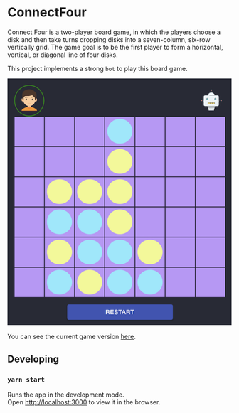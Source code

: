 # ConnectFour

Connect Four is a two-player board game, in which the players choose a disk and then take turns dropping disks into a seven-column, six-row vertically grid. The game goal is to be the first player to form a horizontal, vertical, or diagonal line of four disks.

This project implements a strong `bot` to play this board game.

![Image](./metadata/connectfour.png)

You can see the current game version [here](https://connectfour-ai.vercel.app/).

## Developing

### `yarn start`

Runs the app in the development mode.<br />
Open [http://localhost:3000](http://localhost:3000) to view it in the browser.
